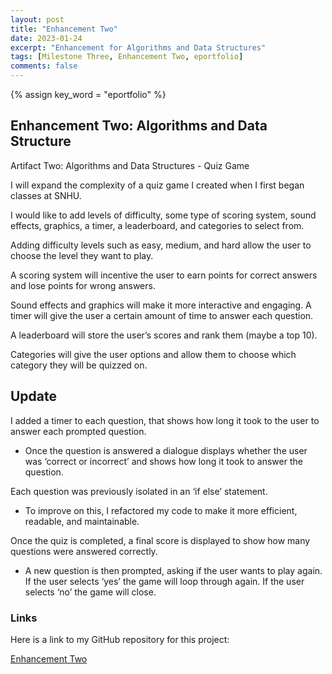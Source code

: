 ```yaml
---
layout: post
title: "Enhancement Two"
date: 2023-01-24
excerpt: "Enhancement for Algorithms and Data Structures"
tags: [Milestone Three, Enhancement Two, eportfolio]
comments: false
---
```

{% assign key_word = "eportfolio" %}
## Enhancement Two: Algorithms and Data Structure

Artifact Two: Algorithms and Data Structures - Quiz Game

I will expand the complexity of a quiz game I created when I first began classes at SNHU. 

I would like to add levels of difficulty, some type of scoring system, sound effects, graphics, a timer, a leaderboard, and categories to select from. 

Adding difficulty levels such as easy, medium, and hard allow the user to choose the level they want to play. 

A scoring system will incentive the user to earn points for correct answers and lose points for wrong answers. 

Sound effects and graphics will make it more interactive and engaging. A timer will give the user a certain amount of time to answer each question. 

A leaderboard will store the user’s scores and rank them (maybe a top 10).  

Categories will give the user options and allow them to choose which category they will be quizzed on. 

## Update

I added a timer to each question, that shows how long it took to the user to answer each prompted question. 

- Once the question is answered a dialogue displays whether the user was ‘correct or incorrect’ and shows how long it took to answer the question. 

Each question was previously isolated in an ‘if else’ statement. 

- To improve on this, I refactored my code to make it more efficient, readable, and maintainable. 

Once the quiz is completed, a final score is displayed to show how many questions were answered correctly. 
- A new question is then prompted, asking if the user wants to play again. If the user selects ‘yes’ the game will loop through again. If the user selects ‘no’ the game will close. 

### Links

Here is a link to my GitHub repository for this project:

[Enhancement Two](https://github.com/bryson1221/SNHU_Quiz_Game)
